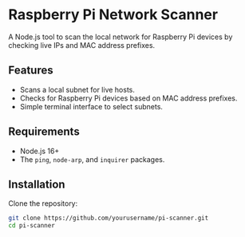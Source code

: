 # Raspberry Pi Network Scanner

A Node.js tool to scan the local network for Raspberry Pi devices by checking live IPs and MAC address prefixes.

## Features
- Scans a local subnet for live hosts.
- Checks for Raspberry Pi devices based on MAC address prefixes.
- Simple terminal interface to select subnets.

## Requirements
- Node.js 16+
- The `ping`, `node-arp`, and `inquirer` packages.

## Installation

Clone the repository:

```bash
git clone https://github.com/yourusername/pi-scanner.git
cd pi-scanner
